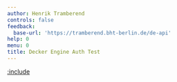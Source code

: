 ```yaml
---
author: Henrik Tramberend
controls: false
feedback:
  base-url: 'https://tramberend.bht-berlin.de/de-api'
help: 0
menu: 0
title: Decker Engine Auth Test
---
```


[:include](./engine-content.md)
